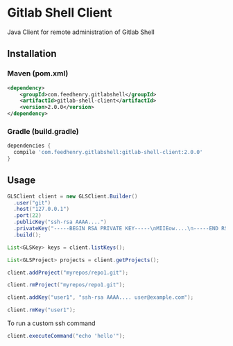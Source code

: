 # Gitlab Shell Client

Java Client for remote administration of Gitlab Shell

## Installation

### Maven (pom.xml)

```xml
<dependency>
    <groupId>com.feedhenry.gitlabshell</groupId>
    <artifactId>gitlab-shell-client</artifactId>
    <version>2.0.0</version>
</dependency>
```

### Gradle (build.gradle)

```groovy
dependencies {
  compile 'com.feedhenry.gitlabshell:gitlab-shell-client:2.0.0'
}
```

## Usage

```java
GLSClient client = new GLSClient.Builder()
  .user("git")
  .host("127.0.0.1")
  .port(22)
  .publicKey("ssh-rsa AAAA....")
  .privateKey("-----BEGIN RSA PRIVATE KEY-----\nMIIEow....\n-----END RSA PRIVATE KEY-----")
  .build();

List<GLSKey> keys = client.listKeys();

List<GLSProject> projects = client.getProjects();

client.addProject("myrepos/repo1.git");

client.rmProject("myrepos/repo1.git");

client.addKey("user1", "ssh-rsa AAAA.... user@example.com");

client.rmKey("user1");
```

To run a custom ssh command

```java
client.executeCommand("echo 'hello'");
```
